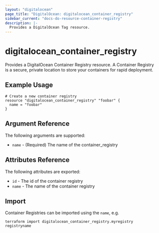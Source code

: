 ```yaml
---
layout: "digitalocean"
page_title: "DigitalOcean: digitalocean_container_registry"
sidebar_current: "docs-do-resource-container-registry"
description: |-
  Provides a DigitalOcean Tag resource.
---
```


# digitalocean\_container_registry

Provides a DigitalOcean Container Registry resource. A Container Registry is
a secure, private location to store your containers for rapid deployment. 

## Example Usage

```hcl
# Create a new container registry
resource "digitalocean_container_registry" "foobar" {
  name = "foobar"
}
```

## Argument Reference

The following arguments are supported:

* `name` - (Required) The name of the container_registry

## Attributes Reference

The following attributes are exported:

* `id` - The id of the container registry
* `name` - The name of the container registry


## Import

Container Registries can be imported using the `name`, e.g.

```
terraform import digitalocean_container_registry.myregistry registryname
```